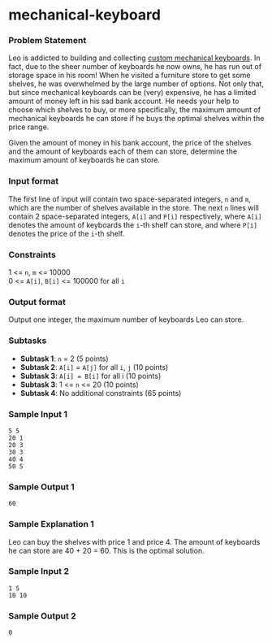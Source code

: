 # mechanical-keyboard

### Problem Statement
Leo is addicted to building and collecting [custom mechanical keyboards](https://www.reddit.com/r/mechanicalkeyboards). In fact, due to the sheer number of keyboards he now owns, he has run out of storage space in his room! When he visited a furniture store to get some shelves, he was overwhelmed by the large number of options. Not only that, but since mechanical keyboards can be (very) expensive, he has a limited amount of money left in his sad bank account. He needs your help to choose which shelves to buy, or more specifically, the maximum amount of mechanical keyboards he can store if he buys the optimal shelves within the price range.

Given the amount of money in his bank account, the price of the shelves and the amount of keyboards each of them can store, determine the maximum amount of keyboards he can store.      

### Input format
The first line of input will contain two space-separated integers, `n` and `m`, which are the number of shelves available in the store.
The next `n` lines will contain 2 space-separated integers, `A[i]` and `P[i]` respectively, where `A[i]` denotes the amount of keyboards the `i`-th shelf can store, and where `P[i]` denotes the price of the `i`-th shelf.

### Constraints
1 <= `n`, `m` <= 10000  
0 <= `A[i]`, `B[i]` <= 100000 for all `i`

### Output format
Output one integer, the maximum number of keyboards Leo can store.

### Subtasks
- **Subtask 1**: `n` = 2  (5 points)
- **Subtask 2**: `A[i]` = `A[j]` for all `i`, `j` (10 points)
- **Subtask 3**: `A[i] = B[i]` for all i (10 points)
- **Subtask 3**: 1 <= `n` <= 20  (10 points)
- **Subtask 4**: No additional constraints  (65 points) 

### Sample Input 1
```
5 5
20 1
20 3
30 3
40 4
50 5
```
### Sample Output 1
```
60
```

### Sample Explanation 1
Leo can buy the shelves with price 1 and price 4. The amount of keyboards he can store are 40 + 20 = 60. This is the optimal solution.

### Sample Input 2
```
1 5
10 10
```

### Sample Output 2
```
0
```
